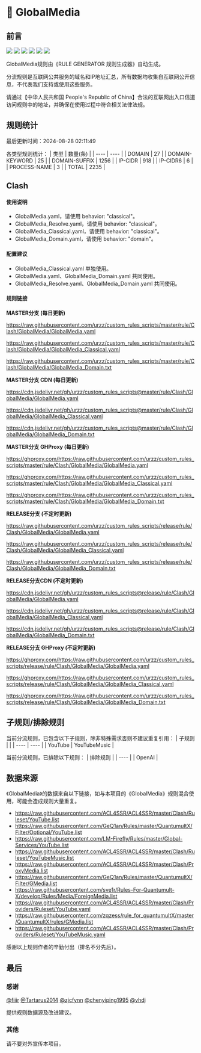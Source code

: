# 🧸 GlobalMedia

## 前言

![](https://shields.io/badge/-移除重复规则-ff69b4) ![](https://shields.io/badge/-DOMAIN与DOMAIN--SUFFIX合并-green) ![](https://shields.io/badge/-DOMAIN--SUFFIX间合并-critical) ![](https://shields.io/badge/-DOMAIN--SUFFIX与DOMAIN--KEYWORD合并-blue) ![](https://shields.io/badge/-IP--CIDR(6)合并-blueviolet) ![](https://shields.io/badge/-MITM--HOSTNAME合并-brightgreen) 

GlobalMedia规则由《RULE GENERATOR 规则生成器》自动生成。

分流规则是互联网公共服务的域名和IP地址汇总，所有数据均收集自互联网公开信息，不代表我们支持或使用这些服务。

请通过【中华人民共和国 People's Republic of China】合法的互联网出入口信道访问规则中的地址，并确保在使用过程中符合相关法律法规。

## 规则统计

最后更新时间：2024-08-28 02:11:49

各类型规则统计：
| 类型 | 数量(条)  | 
| ---- | ----  |
| DOMAIN | 27  | 
| DOMAIN-KEYWORD | 25  | 
| DOMAIN-SUFFIX | 1256  | 
| IP-CIDR | 918  | 
| IP-CIDR6 | 6  | 
| PROCESS-NAME | 3  | 
| TOTAL | 2235  | 


## Clash 

#### 使用说明
- GlobalMedia.yaml，请使用 behavior: "classical"。
- GlobalMedia_Resolve.yaml，请使用 behavior: "classical"。
- GlobalMedia_Classical.yaml，请使用 behavior: "classical"。
- GlobalMedia_Domain.yaml，请使用 behavior: "domain"。

#### 配置建议
- GlobalMedia_Classical.yaml 单独使用。
- GlobalMedia.yaml、GlobalMedia_Domain.yaml 共同使用。
- GlobalMedia_Resolve.yaml、GlobalMedia_Domain.yaml 共同使用。

#### 规则链接
**MASTER分支 (每日更新)**

https://raw.githubusercontent.com/urzz/custom_rules_scripts/master/rule/Clash/GlobalMedia/GlobalMedia.yaml

https://raw.githubusercontent.com/urzz/custom_rules_scripts/master/rule/Clash/GlobalMedia/GlobalMedia_Classical.yaml

https://raw.githubusercontent.com/urzz/custom_rules_scripts/master/rule/Clash/GlobalMedia/GlobalMedia_Domain.txt

**MASTER分支 CDN (每日更新)**

https://cdn.jsdelivr.net/gh/urzz/custom_rules_scripts@master/rule/Clash/GlobalMedia/GlobalMedia.yaml

https://cdn.jsdelivr.net/gh/urzz/custom_rules_scripts@master/rule/Clash/GlobalMedia/GlobalMedia_Classical.yaml

https://cdn.jsdelivr.net/gh/urzz/custom_rules_scripts@master/rule/Clash/GlobalMedia/GlobalMedia_Domain.txt

**MASTER分支 GHProxy (每日更新)**

https://ghproxy.com/https://raw.githubusercontent.com/urzz/custom_rules_scripts/master/rule/Clash/GlobalMedia/GlobalMedia.yaml

https://ghproxy.com/https://raw.githubusercontent.com/urzz/custom_rules_scripts/master/rule/Clash/GlobalMedia/GlobalMedia_Classical.yaml

https://ghproxy.com/https://raw.githubusercontent.com/urzz/custom_rules_scripts/master/rule/Clash/GlobalMedia/GlobalMedia_Domain.txt

**RELEASE分支 (不定时更新)**

https://raw.githubusercontent.com/urzz/custom_rules_scripts/release/rule/Clash/GlobalMedia/GlobalMedia.yaml

https://raw.githubusercontent.com/urzz/custom_rules_scripts/release/rule/Clash/GlobalMedia/GlobalMedia_Classical.yaml

https://raw.githubusercontent.com/urzz/custom_rules_scripts/release/rule/Clash/GlobalMedia/GlobalMedia_Domain.txt

**RELEASE分支CDN (不定时更新)**

https://cdn.jsdelivr.net/gh/urzz/custom_rules_scripts@release/rule/Clash/GlobalMedia/GlobalMedia.yaml

https://cdn.jsdelivr.net/gh/urzz/custom_rules_scripts@release/rule/Clash/GlobalMedia/GlobalMedia_Classical.yaml

https://cdn.jsdelivr.net/gh/urzz/custom_rules_scripts@release/rule/Clash/GlobalMedia/GlobalMedia_Domain.txt

**RELEASE分支 GHProxy (不定时更新)**

https://ghproxy.com/https://raw.githubusercontent.com/urzz/custom_rules_scripts/release/rule/Clash/GlobalMedia/GlobalMedia.yaml

https://ghproxy.com/https://raw.githubusercontent.com/urzz/custom_rules_scripts/release/rule/Clash/GlobalMedia/GlobalMedia_Classical.yaml

https://ghproxy.com/https://raw.githubusercontent.com/urzz/custom_rules_scripts/release/rule/Clash/GlobalMedia/GlobalMedia_Domain.txt

## 子规则/排除规则

当前分流规则，已包含以下子规则，除非特殊需求否则不建议重复引用：
| 子规则  |  | 
| ---- | ----  |
| YouTube | YouTubeMusic  | 


当前分流规则，已排除以下规则：
| 排除规则  | 
| ----  |
| OpenAI  | 

## 数据来源

《GlobalMedia》的数据来自以下链接，如与本项目的《GlobalMedia》规则混合使用，可能会造成规则大量重复。

- https://raw.githubusercontent.com/ACL4SSR/ACL4SSR/master/Clash/Ruleset/YouTube.list
- https://raw.githubusercontent.com/GeQ1an/Rules/master/QuantumultX/Filter/Optional/YouTube.list
- https://raw.githubusercontent.com/LM-Firefly/Rules/master/Global-Services/YouTube.list
- https://raw.githubusercontent.com/ACL4SSR/ACL4SSR/master/Clash/Ruleset/YouTubeMusic.list
- https://raw.githubusercontent.com/ACL4SSR/ACL4SSR/master/Clash/ProxyMedia.list
- https://raw.githubusercontent.com/GeQ1an/Rules/master/QuantumultX/Filter/GMedia.list
- https://raw.githubusercontent.com/sve1r/Rules-For-Quantumult-X/develop/Rules/Media/ForeignMedia.list
- https://raw.githubusercontent.com/ACL4SSR/ACL4SSR/master/Clash/Providers/Ruleset/YouTube.yaml
- https://raw.githubusercontent.com/zqzess/rule_for_quantumultX/master/QuantumultX/rules/GMedia.list
- https://raw.githubusercontent.com/ACL4SSR/ACL4SSR/master/Clash/Providers/Ruleset/YouTubeMusic.yaml


感谢以上规则作者的辛勤付出（排名不分先后）。

## 最后

### 感谢

[@fiiir](https://github.com/fiiir) [@Tartarus2014](https://github.com/Tartarus2014) [@zjcfynn](https://github.com/zjcfynn) [@chenyiping1995](https://github.com/chenyiping1995) [@vhdj](https://github.com/vhdj)

提供规则数据源及改进建议。

### 其他

请不要对外宣传本项目。